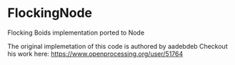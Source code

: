# FlockingNode
Flocking Boids implementation ported to Node

The original implemetation of this code is authored by aadebdeb
Checkout his work here: https://www.openprocessing.org/user/51764
